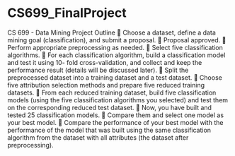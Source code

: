 # CS699_FinalProject
CS 699 - Data Mining
Project Outline
 Choose a dataset, define a data mining goal (classification), and submit a
proposal.
 Proposal approved.
 Perform appropriate preprocessing as needed.
 Select five classification algorithms.
 For each classification algorithm, build a classification model and test it using 10-
fold cross-validation, and collect and keep the performance result (details will be
discussed later).
 Split the preprocessed dataset into a training dataset and a test dataset.
 Choose five attribution selection methods and prepare five reduced training
datasets.
 From each reduced training dataset, build five classification models (using the
five classification algorithms you selected) and test them on the corresponding
reduced test dataset.
 Now, you have built and tested 25 classification models.
 Compare them and select one model as your best model.
 Compare the performance of your best model with the performance of the model
that was built using the same classification algorithm from the dataset with all
attributes (the dataset after preprocessing).
